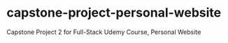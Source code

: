 # capstone-project-personal-website
Capstone Project 2 for Full-Stack Udemy Course, Personal Website
